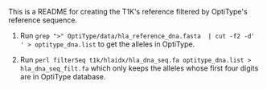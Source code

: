 This is a README for creating the T1K's reference filtered by OptiType's reference sequence.

1. Run `grep ">" OptiType/data/hla_reference_dna.fasta  | cut -f2 -d' ' > optitype_dna.list` to get the alleles in OptiType.

2. Run `perl filterSeq t1k/hlaidx/hla_dna_seq.fa optitype_dna.list > hla_dna_seq_filt.fa` which only keeps the alleles whose first four digits are in OptiType database.
